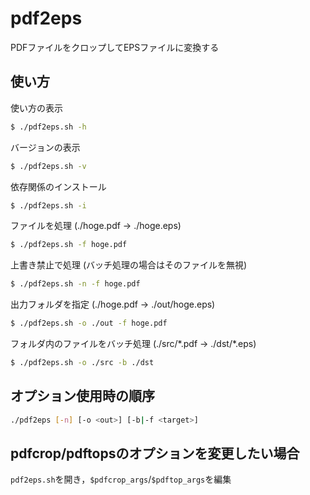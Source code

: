 # pdf2eps

PDFファイルをクロップしてEPSファイルに変換する

## 使い方

使い方の表示
```bash
$ ./pdf2eps.sh -h
```

バージョンの表示
```bash
$ ./pdf2eps.sh -v
```

依存関係のインストール
```bash
$ ./pdf2eps.sh -i
```

ファイルを処理 (./hoge.pdf -> ./hoge.eps)
```bash
$ ./pdf2eps.sh -f hoge.pdf
```

上書き禁止で処理 (バッチ処理の場合はそのファイルを無視)
```bash
$ ./pdf2eps.sh -n -f hoge.pdf
```

出力フォルダを指定 (./hoge.pdf -> ./out/hoge.eps)
```bash
$ ./pdf2eps.sh -o ./out -f hoge.pdf
```

フォルダ内のファイルをバッチ処理 (./src/\*.pdf -> ./dst/\*.eps)
```bash
$ ./pdf2eps.sh -o ./src -b ./dst
```

## オプション使用時の順序

```bash
./pdf2eps [-n] [-o <out>] [-b|-f <target>]
```

## pdfcrop/pdftopsのオプションを変更したい場合

`pdf2eps.sh`を開き，`$pdfcrop_args`/`$pdftop_args`を編集